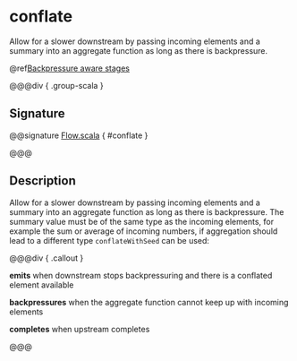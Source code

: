 # conflate

Allow for a slower downstream by passing incoming elements and a summary into an aggregate function as long as there is backpressure.

@ref[Backpressure aware stages](../index.md#backpressure-aware-stages)

@@@div { .group-scala }

## Signature

@@signature [Flow.scala]($akka$/akka-stream/src/main/scala/akka/stream/scaladsl/Flow.scala) { #conflate }

@@@

## Description

Allow for a slower downstream by passing incoming elements and a summary into an aggregate function as long as
there is backpressure. The summary value must be of the same type as the incoming elements, for example the sum or
average of incoming numbers, if aggregation should lead to a different type `conflateWithSeed` can be used:


@@@div { .callout }

**emits** when downstream stops backpressuring and there is a conflated element available

**backpressures** when the aggregate function cannot keep up with incoming elements

**completes** when upstream completes

@@@

